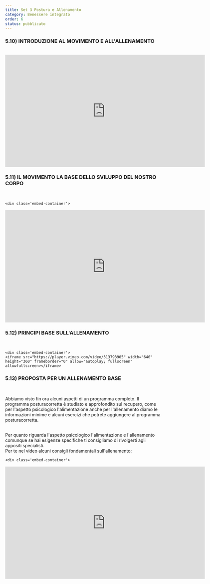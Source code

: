 ```yaml
---
title: Set 3 Postura e Allenamento
category: Benessere integrato 
order: 6
status: pubblicato
---
```




  <h3 class="text-3xl text-gray-800 font-bold  mb-3 p-6" >5.10) INTRODUZIONE AL MOVIMENTO E ALL'ALLENAMENTO</h3>
  <br> 
	

 
<iframe src="https://player.vimeo.com/video/298422123" width="640" height="360" frameborder="0" allow="autoplay; fullscreen" allowfullscreen></iframe>
 

  


</div>	
<div class="" id="#domanda11">		


  <h3 class="text-3xl text-gray-800 font-bold  mb-3 p-6" >5.11) IL MOVIMENTO LA BASE DELLO SVILUPPO DEL NOSTRO CORPO</h3>
  <br> 
	

  <p></p>

	<div class='embed-container'>
 <iframe src="https://player.vimeo.com/video/308767900" width="640" height="360" frameborder="0" allow="autoplay; fullscreen" allowfullscreen></iframe>
  </div>


</div>
<div class="" id="#domanda12">		


  <h3 class="text-3xl text-gray-800 font-bold  mb-3 p-6" >5.12) PRINCIPI BASE SULL'ALLENAMENTO</h3>
  <br> 
	

  <p></p>

	<div class='embed-container'>
    <iframe src="https://player.vimeo.com/video/313793905" width="640" height="360" frameborder="0" allow="autoplay; fullscreen" allowfullscreen></iframe>
  </div>



</div>
<div class="" id="#domanda13">		


  <h3 class="text-3xl text-gray-800 font-bold  mb-3 p-6" >5.13) PROPOSTA PER UN ALLENAMENTO BASE</h3>
  <br> 
	

  <p>Abbiamo visto fin ora alcuni aspetti di un programma completo. Il programma posturacorretta è studiato e approfondito sul recupero, come per l'aspetto psicologico l'alimentazione anche per l'allenamento diamo le informazioni minime e alcuni esercizi che potrete aggiungere al programma posturacorretta. 
  
  <br>Per quanto riguarda l'aspetto psicologico l'alimentazione e l'allenamento comunque se hai esigenze specifiche ti consigliamo di rivolgerti agli appositi specialisti.
  <br>Per te nel video alcuni consigli fondamentali sull'allenamento:  </p>

	<div class='embed-container'>
 <iframe src="https://player.vimeo.com/video/315068488" width="640" height="360" frameborder="0" allow="autoplay; fullscreen" allowfullscreen></iframe> </div>



<div class="" id="#domanda14">		

